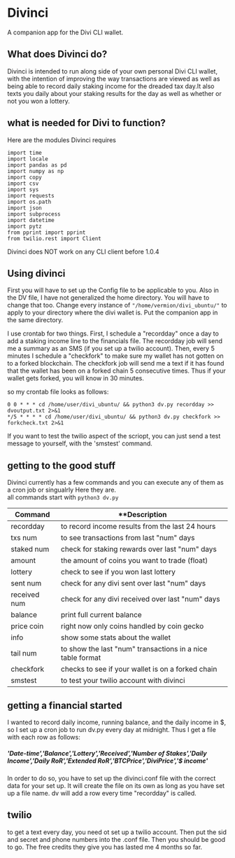 # Divinci
A companion app for the Divi CLI wallet.

## What does Divinci do?

Divinci is intended to run along side of your own personal Divi CLI wallet, with the intention of improving the way
transactions are viewed as well as being able to record daily staking income for the dreaded tax day.It also texts you
daily about your staking results for the day as well as whether or not you won a lottery.

## what is needed for Divi to function?

Here are the modules Divinci requires

`import time`  
`import locale`  
`import pandas as pd`  
`import numpy as np`  
`import copy`  
`import csv`  
`import sys`  
`import requests`  
`import os.path`  
`import json`  
`import subprocess`  
`import datetime`  
`import pytz`  
`from pprint import pprint`  
`from twilio.rest import Client`  

Divinci does NOT work on any CLI client before 1.0.4

## Using divinci

First you will have to set up the Config file to be applicable to you. Also in the DV file, I have not generalized the home directory. You will have to change that too. Change every instance of `"/home/vermion/divi_ubuntu/"` to apply to your directory where the divi wallet is. Put the companion app in the same directory.

I use crontab for two things. First, I schedule a "recordday" once a day to add a staking income line to the financials file. The recordday job will send me a summary as an SMS (if you set up a twilio account). Then, every 5 minutes I schedule a "checkfork" to make sure my wallet has not gotten on to a forked blockchain. The checkfork job will send me a text if it has found that the wallet has been on a forked chain 5 consecutive times. Thus if your wallet gets forked, you will know in 30 minutes.

so my crontab file looks as follows:
```
0 0 * * * cd /home/user/divi_ubuntu/ && python3 dv.py recordday >> dvoutput.txt 2>&1
*/5 * * * * cd /home/user/divi_ubuntu/ && python3 dv.py checkfork >> forkcheck.txt 2>&1
```

If you want to test the twilio aspect of the scriopt, you can just send a test message to yourself, with the 'smstest' command.


## getting to the good stuff

Divinci currently has a few commands and you can execute any of them as a cron job or singualrly Here they are.  
all commands start with 
`python3 dv.py `

| **Command** | **Description                                   |
|---------|---------------------------------------------------------|
| recordday  | to record income results from the last 24 hours       |
| txs num  | to see transactions from last "num" days           |
| staked num  | check for staking rewards over last "num" days |
| amount | the amount of coins you want to trade (float)           |
| lottery  |    check to see if you won last lottery             | 
| sent num  |   check for any divi sent over last "num" days    |
| received num  |    check for any divi received over last "num" days      | 
| balance  |   print full current balance          | 
| price coin  |  right now only coins handled by coin gecko   | 
| info  |    show some stats about the wallet      | 
| tail num        |   to show the last "num" transactions in a nice table format       | 
| checkfork        |   checks to see if your wallet is on a forked chain       | 
| smstest        |   to test your twilio account with divinci       | 



## getting a financial started
I wanted to record daily income, running balance, and the daily income in $, so I set up a cron job to run dv.py every day at midnight. Thus I get a file with each row as follows:

##### 'Date-time','Balance','Lottery','Received','Number of Stakes','Daily Income','Daily RoR','Extended RoR','BTCPrice','DiviPrice','$ income'

In order to do so, you have to set up the divinci.conf file with the correct data for your set up. It will create the file on
its own as long as you have set up a file name. dv will add a row every time "recordday" is called.

## twilio
to get a text every day, you need ot set up a twilio account. Then put the sid and secret and phone numbers into the .conf file. Then you should be good to go. The free credits they give you has lasted me 4 months so far. 




 

